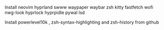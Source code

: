 Install neovim hyprland swww waypaper waybar zsh kitty fastfetch wofi nwg-look hyprlock hyprpidle pywal lsd

Install powerlevel10k , zsh-syntax-highlighting and zsh-history from github
